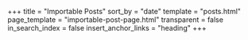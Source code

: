 +++
title = "Importable Posts"
sort_by = "date"
template = "posts.html"
page_template = "importable-post-page.html"
transparent = false
in_search_index = false
insert_anchor_links = "heading"
+++
